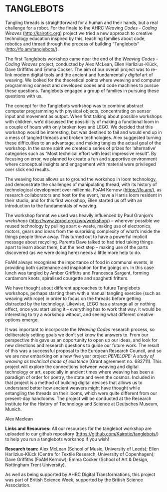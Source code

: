 # TANGLEBOTS

Tangling threads is straightforward for a human and their hands, but a real challenge for a robot. For the finale to the AHRC *Weaving Codes - Coding Weaves* (http://kairotic.org) project we tried a new approach to creative technology education inspired by this, teaching families about code, robotics and thread through the process of building “Tanglebots” (http://fo.am/tanglebots/). 

The first Tanglebots workshop came near the end of the *Weaving Codes - Coding Weaves* project, conducted by Alex McLean, Ellen Harlizius-Klück, Dave Griffiths and Emma Cocker. The aim of our overall project was to re-link modern digital tools and the ancient and fundamentally *digital* art of weaving. We looked for the theoretical points where weaving and computer programming connect and developed codes and code machines to pursue these questions. Tanglebots engaged a group of families in pursuing these questions with us.

The concept for the Tanglebots workshop was to combine abstract computer programming with physical objects, concentrating on sensor input and movement as output. When first talking about possible workshops with children, we’d discussed the possibility of making a functional loom in a couple of hours with only broken toys and LEGO. We decided that this workshop would be interesting, but was destined to fail and would end up in a mess of tangled threads and broken technologies. Alex suggested turning these difficulties to an advantage, and making tangles the actual goal of the workshop. In the same spirit we created a series of prizes for ‘alternative’ categories such as “Most technical effort with least impressive result”. By focusing on error, we planned to create a fun and supportive environment where conceptual insights and engagement with material were privileged over slick end results.

The weaving focus allows us to ground the workshop in loom technology, and demonstrate the challenges of manipulating thread, with its history of technological development over millennia. FoAM Kernow (https://fo.am/), as research collaborators and host for the event, have a Harris loom resident in their studio, and for this first workshop, Ellen started us off with an introduction to the fundamentals of weaving.

The workshop format we used was heavily influenced by Paul Granjon’s *wrekshops* (http://www.zprod.org/zwp/wrekshop/) – wherever possible we reused technology by pulling apart e-waste, making use of electronics, motors, gears and ideas from the surprising complexity of what’s inside the things people throw away. This turned out to have a powerful implicit message about recycling. Parents Dave talked to had tried taking things apart to learn about them, but the next step – making use of the parts discovered (as we were doing here) needs a little more help to do.

FoAM always recognises the importance of food in communal events, in providing both sustenance and inspiration for the goings on. In this case lunch was tangled by Amber Griffiths and Francesca Sargent, forming cardamom knots, spiralised courgette and spaghetti fritters.

We have thought about different approaches to future Tanglebots workshops, perhaps starting them with a manual tangling exercise (such as weaving with rope) in order to focus on the threads before getting distracted by the technology. Likewise, LEGO has a strange all or nothing effect, once you start using it – everything has to work that way. It would be interesting to try a workshop without, and seeing what different creative options emerge.

It was important to incorporate the *Weaving Codes* research process, so deliberately setting goals we don’t yet know the answers to. From our perspective this gave us an opportunity to open up our ideas, and look for new directions and research questions to guide our future work. The result of this was a successful proposal to the European Research Council, and so we are now embarking on a new five year project *PENELOPE: A study of weaving as technical mode of existence* (Grant agreement no. 682711). This project will explore the connections between weaving and digital technology or art, especially in ancient times where weaving has been a paradigm of order for poetry, the state and even the cosmos. Included in that project is a method of building digital devices that allows us to understand better how ancient weavers might have thought while entangling the threads on their looms, which were quite different from our present-day handlooms. The project will be conducted at the Research Institute for the History of Technology and Science at Deutsches Museum, Munich.

Alex Maclean


**Links and Resources:**
All our resources for the tanglebot workshop are uploaded to our github repository (https://github.com/Kairotic/tanglebots/) to help you run a tanglebots workshop if you wish!

**Research team:** 
Alex McLean (School of Music, University of Leeds); Ellen Harlizius-Klück (Centre for Textile Research, University of Copenhagen); Dave Griffiths (FoAM Kernow); Emma Cocker (School of Art & Design, Nottingham Trent University).

As well as being supported by AHRC Digital Transformations, this project was part of British Science Week, supported by the British Science Association.

